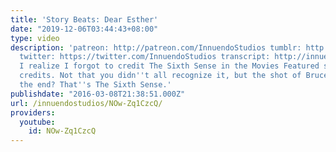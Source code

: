 ```yaml
---
title: 'Story Beats: Dear Esther'
date: "2019-12-06T03:44:43+08:00"
type: video
description: 'patreon: http://patreon.com/InnuendoStudios tumblr: http://innuendostudios.tumblr.com
  twitter: https://twitter.com/InnuendoStudios transcript: http://innuendostudios.tumblr.com/pos...
  I realize I forgot to credit The Sixth Sense in the Movies Featured section of the
  credits. Not that you didn''t all recognize it, but the shot of Bruce Willis at
  the end? That''s The Sixth Sense.'
publishdate: "2016-03-08T21:38:51.000Z"
url: /innuendostudios/NOw-Zq1CzcQ/
providers:
  youtube:
    id: NOw-Zq1CzcQ
---
```

